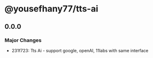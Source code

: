 # @yousefhany77/tts-ai

## 0.0.0

### Major Changes

- 231f723: Tts Ai - support google, openAI, 11labs with same interface
